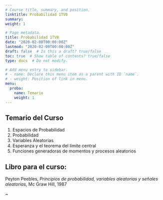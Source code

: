 ```yaml
---
# Course title, summary, and position.
linktitle: Probabilidad 1TV8
summary: 
weight: 1

# Page metadata.
title: Probabilidad 1TV8
date: "2020-02-08T00:00:00Z"
lastmod: "2020-02-09T00:00:00Z"
draft: false  # Is this a draft? true/false
toc: true  # Show table of contents? true/false
type: docs  # Do not modify.

# Add menu entry to sidebar.
# - name: Declare this menu item as a parent with ID `name`.
# - weight: Position of link in menu.
menu:
  proba:
    name: Temario
    weight: 1
---
```


## Temario del Curso

1. Espacios de Probabilidad
2. Probabilidad
3. Variables Aleatorias
4. Esperanza y el teorema del límite central
5. Funciones generadoras de momentos y procesos aleatorios

## Libro para el curso: 

Peyton Peebles, *Principios de probabilidad, variables aleatorias y señales aleatorias*, Mc Graw Hill, 1987

~



